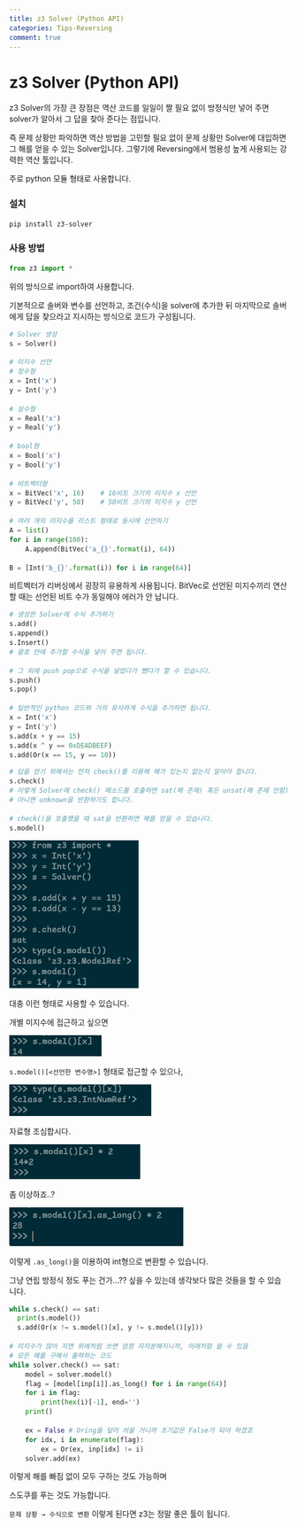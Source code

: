 ```yaml
---
title: z3 Solver (Python API)
categories: Tips-Reversing
comment: true
---
```

# z3 Solver (Python API)

z3 Solver의 가장 큰 장점은 역산 코드를 일일이 짤 필요 없이 방정식만 넣어 주면 solver가 알아서 그 답을 찾아 준다는 점입니다.

즉 문제 상황만 파악하면 역산 방법을 고민할 필요 없이 문제 상황만 Solver에 대입하면 그 해를 얻을 수 있는 Solver입니다. 그렇기에 Reversing에서 범용성 높게 사용되는 강력한 역산 툴입니다.

주로 python 모듈 형태로 사용합니다.

### 설치

```bash
pip install z3-solver
```

### 사용 방법

```python
from z3 import *
```

위의 방식으로 import하여 사용합니다.

기본적으로 솔버와 변수를 선언하고, 조건(수식)을 solver에 추가한 뒤 마지막으로 솔버에게 답을 찾으라고 지시하는 방식으로 코드가 구성됩니다.

```python
# Solver 생성
s = Solver()

# 미지수 선언
# 정수형
x = Int('x')
y = Int('y')

# 실수형
x = Real('x')
y = Real('y')

# bool형
x = Bool('x')
y = Bool('y')

# 비트벡터형
x = BitVec('x', 16)    # 16비트 크기의 미지수 x 선언
y = BitVec('y', 50)    # 50비트 크기의 미지수 y 선언

# 여러 개의 미지수를 리스트 형태로 동시에 선언하기
A = list()
for i in range(100):
    A.append(BitVec('a_{}'.format(i), 64))

B = [Int('b_{}'.format(i)) for i in range(64)]
```

비트벡터가 리버싱에서 굉장히 유용하게 사용됩니다. BitVec로 선언된 미지수끼리 연산할 때는 선언된 비트 수가 동일해야 에러가 안 납니다.

```python
# 생성한 Solver에 수식 추가하기
s.add()
s.append()
s.Insert()
# 괄호 안에 추가할 수식을 넣어 주면 됩니다.

# 그 외에 push pop으로 수식을 넣었다가 뺐다가 할 수 있습니다.
s.push()
s.pop()

# 일반적인 python 코드와 거의 유사하게 수식을 추가하면 됩니다.
x = Int('x')
y = Int('y')
s.add(x + y == 15)
s.add(x ^ y == 0xDEADBEEF)
s.add(Or(x == 15, y == 10))
```

```python
# 답을 얻기 위해서는 먼저 check()를 이용해 해가 있는지 없는지 알아야 합니다.
s.check()
# 이렇게 Solver에 check() 메소드를 호출하면 sat(해 존재) 혹은 unsat(해 존재 안함)을 반환합니다.
# 아니면 unknown을 반환하기도 합니다.

# check()을 호출했을 때 sat을 반환하면 해를 얻을 수 있습니다.
s.model()
```

![Untitled](/HackingTips/Reversing/z3-solver/Untitled.png)

대충 이런 형태로 사용할 수 있습니다.

개별 미지수에 접근하고 싶으면

![Untitled](/HackingTips/Reversing/z3-solver/Untitled%201.png)

`s.model()[<선언한 변수명>]` 형태로 접근할 수 있으나,

![Untitled](/HackingTips/Reversing/z3-solver/Untitled%202.png)

자료형 조심합시다.

![Untitled](/HackingTips/Reversing/z3-solver/Untitled%203.png)

좀 이상하죠..?

![Untitled](/HackingTips/Reversing/z3-solver/Untitled%204.png)

이렇게 `.as_long()`을 이용하여 int형으로 변환할 수 있습니다.

그냥 연립 방정식 정도 푸는 건가…?? 싶을 수 있는데 생각보다 많은 것들을 할 수 있습니다.

```python
while s.check() == sat:
  print(s.model())
  s.add(Or(x != s.model()[x], y != s.model()[y]))
  
# 미지수가 많아 지면 위에처럼 쓰면 엄청 지저분해지니까, 아래처럼 쓸 수 있음
# 모든 해를 구해서 출력하는 코드
while solver.check() == sat:
    model = solver.model()
    flag = [model[inp[i]].as_long() for i in range(64)]
    for i in flag:
        print(hex(i)[-1], end='')
    print()

    ex = False # Oring을 덮어 씌울 거니까 초기값은 False가 되야 하겠죠
    for idx, i in enumerate(flag):
        ex = Or(ex, inp[idx] != i)
    solver.add(ex)
```

이렇게 해를 빠짐 없이 모두 구하는 것도 가능하며

스도쿠를 푸는 것도 가능합니다.

`문제 상황 → 수식으로 변환` 이렇게 된다면 z3는 정말 좋은 툴이 됩니다.